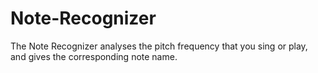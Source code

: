 # Note-Recognizer
The Note Recognizer analyses the pitch frequency that you sing or play, and gives the corresponding note name.
